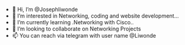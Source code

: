 - 👋 Hi, I’m @Josephliwonde
- 👀 I’m interested in Networking, coding and website development...
- 🌱 I’m currently learning .Networking with Cisco..
- 💞️ I’m looking to collaborate on Networking Projects
- 📫 You can reach via telegram with user name @Liwonde

<!---
Josephliwonde/Josephliwonde is a ✨ special ✨ repository because its `README.md` (this file) appears on your GitHub profile.
You can click the Preview link to take a look at your changes.
--->

